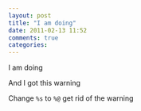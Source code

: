 ```yaml
---
layout: post
title: "I am doing"
date: 2011-02-13 11:52
comments: true
categories: 
---
```


I am doing


And I got this warning


Change ``%s`` to ``%@`` get rid of the warning

